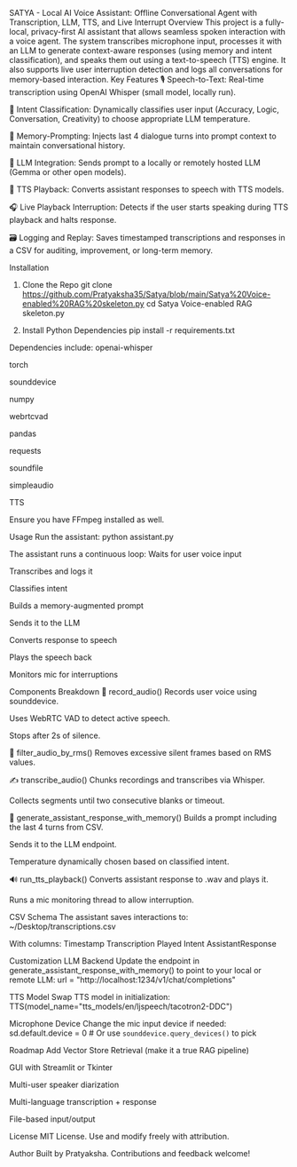 SATYA - Local AI Voice Assistant: Offline Conversational Agent with Transcription, LLM, TTS, and Live Interrupt
Overview
This project is a fully-local, privacy-first AI assistant that allows seamless spoken interaction with a voice agent. The system transcribes microphone input, processes it with an LLM to generate context-aware responses (using memory and intent classification), and speaks them out using a text-to-speech (TTS) engine. It also supports live user interruption detection and logs all conversations for memory-based interaction.
Key Features
🎙️ Speech-to-Text: Real-time transcription using OpenAI Whisper (small model, locally run).


🧠 Intent Classification: Dynamically classifies user input (Accuracy, Logic, Conversation, Creativity) to choose appropriate LLM temperature.


📜 Memory-Prompting: Injects last 4 dialogue turns into prompt context to maintain conversational history.


💬 LLM Integration: Sends prompt to a locally or remotely hosted LLM (Gemma or other open models).


📢 TTS Playback: Converts assistant responses to speech with TTS models.


🎧 Live Playback Interruption: Detects if the user starts speaking during TTS playback and halts response.


🗃️ Logging and Replay: Saves timestamped transcriptions and responses in a CSV for auditing, improvement, or long-term memory.



Installation
1. Clone the Repo
git clone https://github.com/Pratyaksha35/Satya/blob/main/Satya%20Voice-enabled%20RAG%20skeleton.py
cd Satya Voice-enabled RAG skeleton.py

2. Install Python Dependencies
pip install -r requirements.txt

Dependencies include:
openai-whisper


torch


sounddevice


numpy


webrtcvad


pandas


requests


soundfile


simpleaudio


TTS


Ensure you have FFmpeg installed as well.

Usage
Run the assistant:
python assistant.py

The assistant runs a continuous loop:
Waits for user voice input


Transcribes and logs it


Classifies intent


Builds a memory-augmented prompt


Sends it to the LLM


Converts response to speech


Plays the speech back


Monitors mic for interruptions



Components Breakdown
📍 record_audio()
Records user voice using sounddevice.


Uses WebRTC VAD to detect active speech.


Stops after 2s of silence.


🧹 filter_audio_by_rms()
Removes excessive silent frames based on RMS values.


✍️ transcribe_audio()
Chunks recordings and transcribes via Whisper.


Collects segments until two consecutive blanks or timeout.


🧠 generate_assistant_response_with_memory()
Builds a prompt including the last 4 turns from CSV.


Sends it to the LLM endpoint.


Temperature dynamically chosen based on classified intent.


🔊 run_tts_playback()
Converts assistant response to .wav and plays it.


Runs a mic monitoring thread to allow interruption.



CSV Schema
The assistant saves interactions to:
~/Desktop/transcriptions.csv

With columns:
Timestamp
Transcription
Played
Intent
AssistantResponse


Customization
LLM Backend
Update the endpoint in generate_assistant_response_with_memory() to point to your local or remote LLM:
url = "http://localhost:1234/v1/chat/completions"

TTS Model
Swap TTS model in initialization:
TTS(model_name="tts_models/en/ljspeech/tacotron2-DDC")

Microphone Device
Change the mic input device if needed:
sd.default.device = 0  # Or use `sounddevice.query_devices()` to pick


Roadmap
Add Vector Store Retrieval (make it a true RAG pipeline)


GUI with Streamlit or Tkinter


Multi-user speaker diarization


Multi-language transcription + response


File-based input/output



License
MIT License. Use and modify freely with attribution.

Author
Built by Pratyaksha. Contributions and feedback welcome!

